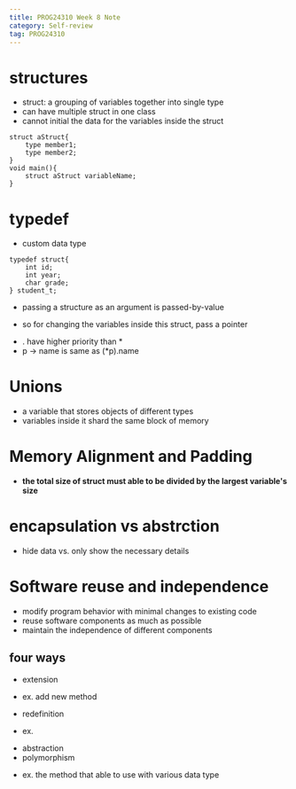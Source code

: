 ```yaml
---
title: PROG24310 Week 8 Note
category: Self-review
tag: PROG24310
---
```

# structures
* struct: a grouping of variables together into single type
* can have multiple struct in one class
* cannot initial the data for the variables inside the struct
```
struct aStruct{
    type member1;
    type member2;
}
void main(){
    struct aStruct variableName;
}
```
# typedef
* custom data type
```
typedef struct{
    int id;
    int year;
    char grade;
} student_t;
```

* passing a structure as an argument is passed-by-value
- so for changing the variables inside this struct, pass a pointer
* . have higher priority than *
* p -> name is same as (*p).name

# Unions
* a variable that stores objects of different types
* variables inside it shard the same block of memory

# Memory Alignment and Padding
* __**the total size of struct must able to be divided by the largest variable's size**__

# encapsulation vs abstrction
* hide data vs. only show the necessary details

# Software reuse and independence
* modify program behavior with minimal changes to existing code
* reuse software components as much as possible
* maintain the independence of different components
## four ways
* extension
 - ex. add new method
* redefinition
- ex. 
* abstraction
* polymorphism
- ex. the method that able to use with various data type